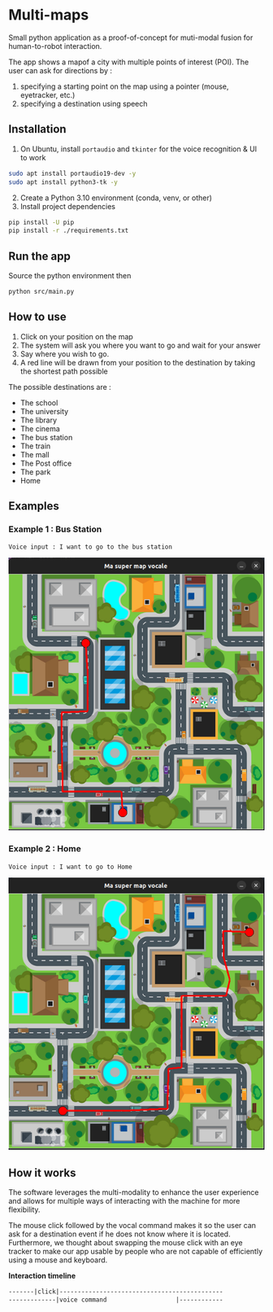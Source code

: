 # Multi-maps

Small python application as a proof-of-concept for muti-modal fusion for human-to-robot interaction.

The app shows a mapof a city with multiple points of interest (POI). The user can ask for directions by :
1. specifying a starting point on the map using a pointer (mouse, eyetracker, etc.)
2. specifying a destination using speech 


## Installation

1. On Ubuntu, install `portaudio` and `tkinter` for the voice recognition & UI to work

```bash
sudo apt install portaudio19-dev -y
sudo apt install python3-tk -y
```

2. Create a Python 3.10 environment (conda, venv, or other)
3. Install project dependencies

```bash
pip install -U pip
pip install -r ./requirements.txt
```

## Run the app

Source the python environment then

```bash
python src/main.py
```

## How to use

1. Click on your position on the map
2. The system will ask you where you want to go and wait for your answer
3. Say where you wish to go.
4. A red line will be drawn from your position to the destination by taking the shortest path possible

The possible destinations are : 
- The school
- The university
- The library
- The cinema
- The bus station
- The train
- The mall
- The Post office
- The park
- Home

## Examples

### Example 1 : Bus Station
```
Voice input : I want to go to the bus station
```
![Alt text](assets/example_bus.png)

### Example 2 : Home
```
Voice input : I want to go to Home
```
![Alt text](assets/example_home.png)

## How it works

The software leverages the multi-modality to enhance the user experience and allows for multiple ways of interacting with the machine for more flexibility.

The mouse click followed by the vocal command makes it so the user can ask for a destination event if he does not know where it is located. Furthermore, we thought about swapping the mouse click with an eye tracker to make our app usable by people who are not capable of efficiently using a mouse and keyboard.

**Interaction timeline**
```
-------|click|---------------------------------------------
-------------|voice command                   |------------
```